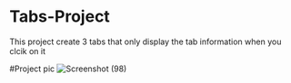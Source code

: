 # Tabs-Project
This project create 3 tabs that only display the tab information when you clcik on it

#Project pic
![Screenshot (98)](https://user-images.githubusercontent.com/79846013/215518061-09ff9408-b0a8-44b3-b7f0-22316b5e77cb.png)

